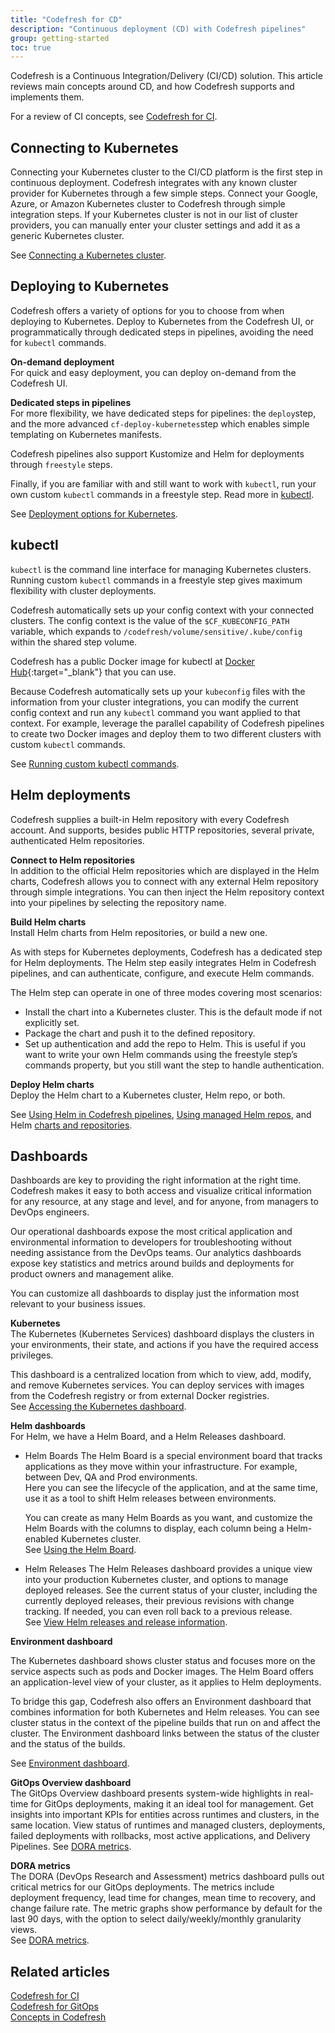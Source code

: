 ```yaml
---
title: "Codefresh for CD"
description: "Continuous deployment (CD) with Codefresh pipelines"
group: getting-started
toc: true
---
```


Codefresh is a Continuous Integration/Delivery (CI/CD) solution. This article reviews main concepts around CD, and how Codefresh supports and implements them.  

For a review of CI concepts, see [Codefresh for CI]({{site.baseurl}}/docs/getting-started/ci-codefresh/).




## Connecting to Kubernetes 
Connecting your Kubernetes cluster to the CI/CD platform is the first step in continuous deployment. Codefresh integrates with any known cluster provider for Kubernetes through a few simple steps. Connect your Google, Azure, or Amazon Kubernetes cluster to Codefresh through simple integration steps. If your Kubernetes cluster is not in our list of cluster providers, you can manually enter your cluster settings and add it as a generic Kubernetes cluster.

See [Connecting a Kubernetes cluster]({{site.baseurl}}/docs/integrations/kubernetes/#connect-a-kubernetes-cluster).

## Deploying to Kubernetes 
Codefresh offers a variety of options for you to choose from when deploying to Kubernetes.
Deploy to Kubernetes from the Codefresh UI, or programmatically through dedicated steps in pipelines, avoiding the need for `kubectl` commands.    

**On-demand deployment**  
For quick and easy deployment, you can deploy on-demand from the Codefresh UI.

**Dedicated steps in pipelines**  
For more flexibility, we have dedicated steps for pipelines: the `deploy`step, and the more advanced `cf-deploy-kubernetes`step which enables simple templating on Kubernetes manifests.   

Codefresh pipelines also support Kustomize and Helm for deployments through `freestyle` steps. 

Finally, if you are familiar with and still want to work with `kubectl`, run your own custom `kubectl` commands in a freestyle step. Read more in [kubectl](#kubectl).

See [Deployment options for Kubernetes]({{site.baseurl}}/docs/deployments/kubernetes/).

## kubectl
`kubectl` is the command line interface for managing Kubernetes clusters. Running custom `kubectl` commands in a freestyle step gives maximum flexibility with cluster deployments.

Codefresh automatically sets up your config context with your connected clusters. The config context is the value of the `$CF_KUBECONFIG_PATH` variable, which expands to `/codefresh/volume/sensitive/.kube/config` within the shared step volume.

Codefresh has a public Docker image for kubectl at [Docker Hub](https://hub.docker.com/r/codefresh/kubectl/tags){:target="\_blank"} that you can use.

Because Codefresh automatically sets up your `kubeconfig` files with the information from your cluster integrations, you can modify the current config context and run any `kubectl` command you want applied to that context. For example, leverage the parallel capability of Codefresh pipelines to create two Docker images and deploy them to two different clusters with custom `kubectl` commands. 

See [Running custom kubectl commands]({{site.baseurl}}/docs/deployments/kubernetes/custom-kubectl-commands/).

## Helm deployments
Codefresh supplies a built-in Helm repository with every Codefresh account. And supports, besides public HTTP repositories, several private, authenticated Helm repositories. 

**Connect to Helm repositories**  
In addition to the official Helm repositories which are displayed in the Helm charts, Codefresh allows you to connect with any external Helm repository through simple integrations. You can then inject the Helm repository context into your pipelines by selecting the repository name.

**Build Helm charts**  
Install Helm charts from Helm repositories, or build a new one.  


As with steps for Kubernetes deployments, Codefresh has a dedicated step for Helm deployments. The Helm step easily integrates Helm in Codefresh pipelines, and can authenticate, configure, and execute Helm commands.

The Helm step can operate in one of three modes covering most scenarios:  
* Install the chart into a Kubernetes cluster. This is the default mode if not explicitly set.
* Package the chart and push it to the defined repository.
* Set up authentication and add the repo to Helm. This is useful if you want to write your own Helm commands using the freestyle step’s commands property, but you still want the step to handle authentication. 

**Deploy Helm charts**  
Deploy the Helm chart to a Kubernetes cluster, Helm repo, or both.  

See [Using Helm in Codefresh pipelines]({{site.baseurl}}/docs/deployments/helm/using-helm-in-codefresh-pipeline/), [Using managed Helm repos]({{site.baseurl}}/docs/deployments/helm/managed-helm-repository/), and Helm [charts and repositories]({{site.baseurl}}/docs/deployments/helm/helm-charts-and-repositories/).

## Dashboards
Dashboards are key to providing the right information at the right time. Codefresh makes it easy to both access and visualize critical information for any resource, at any stage and level, and for anyone, from managers to DevOps engineers. 

Our operational dashboards expose the most critical application and environmental information to developers for troubleshooting without needing assistance from the DevOps teams. Our analytics dashboards expose key statistics and metrics around builds and deployments for product owners and management alike.  


You can customize all dashboards to display just the information most relevant to your business issues.

**Kubernetes**  
The Kubernetes (Kubernetes Services) dashboard displays the clusters in your environments, their state, and actions if you have the required access privileges.  

This dashboard is a centralized location from which to view, add, modify, and remove Kubernetes services. You can deploy services with images from the Codefresh registry or from external Docker registries.  
See [Accessing the Kubernetes dashboard]({{site.baseurl}}/docs/deployments/kubernetes/manage-kubernetes/#accessing-the-kubernetes-dashboard).

**Helm dashboards**  
For Helm, we have a Helm Board, and a Helm Releases dashboard.

* Helm Boards
  The Helm Board is a special environment board that tracks applications as they move within your infrastructure. For example, between Dev, QA and Prod environments.  
  Here you can see the lifecycle of the application, and at the same time, use it as a tool to shift Helm releases between environments.  

  You can create as many Helm Boards as you want, and customize the Helm Boards with the columns to display, each column being a Helm-enabled Kubernetes cluster.  
  See [Using the Helm Board]({{site.baseurl}}/docs/deployments/helm/helm-environment-promotion/#using-the-helm-environment-board).

* Helm Releases
  The Helm Releases dashboard provides a unique view into your production Kubernetes cluster, and options to manage deployed releases. See the current status of your cluster, including the currently deployed releases, their previous revisions with change tracking. If needed, you can even roll back to a previous release.  
  See [View Helm releases and release information]({{site.baseurl}}/docs/deployments/helm/helm-releases-management/#view-helm-releases-and-release-information).


**Environment dashboard**

The Kubernetes dashboard shows cluster status and focuses more on the service aspects such as pods and Docker images. The Helm Board offers an application-level view of your cluster, as it applies to Helm deployments.

To bridge this gap, Codefresh also offers an Environment dashboard that combines information for both Kubernetes and Helm releases. You can see cluster status in the context of the pipeline builds that run on and affect the cluster. The Environment dashboard links between the status of the cluster and the status of the builds.

See [Environment dashboard]({{site.baseurl}}/docs/deployments/kubernetes/environment-dashboard/). 

**GitOps Overview dashboard**  
The GitOps Overview dashboard presents system-wide highlights in real-time for GitOps deployments, making it an ideal tool for management.
Get insights into important KPIs for entities across runtimes and clusters, in the same location. View status of runtimes and managed clusters, deployments, failed deployments with rollbacks, most active applications, and Delivery Pipelines.
See [DORA metrics]({{site.baseurl}}/docs/dashboards/dora-metrics/).

**DORA metrics**  
The DORA (DevOps Research and Assessment) metrics dashboard pulls out critical metrics for our GitOps deployments. The metrics include deployment frequency, lead time for changes, mean time to recovery, and change failure rate. The metric graphs show performance by default for the last 90 days, with the option to select daily/weekly/monthly granularity views.   
See [DORA metrics]({{site.baseurl}}/docs/dashboards/home-dashboard/).


## Related articles
[Codefresh for CI]({{site.baseurl}}/docs/getting-started/ci-codefresh/)  
[Codefresh for GitOps]({{site.baseurl}}/docs/getting-started/gitops-codefresh/)  
[Concepts in Codefresh]({{site.baseurl}}/docs/getting-started/concepts/)  